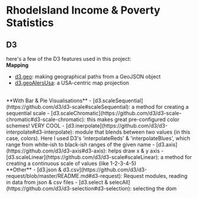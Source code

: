 # RhodeIsland Income & Poverty Statistics

## D3
here's a few of the D3 features used in this project:
<br>
**Mapping**
- [d3.geo](https://github.com/d3/d3-geo): making geographical paths from a GeoJSON object 
- [d3.geoAlersUsa](https://github.com/d3/d3-geo#geoAlbersUsa): a USA-centric map projection
<br>
**With Bar & Pie Visualisations**
- [d3.scaleSequential](https://github.com/d3/d3-scale#scaleSequential): a method for creating a sequential scale
- [d3.scaleChromatic](https://github.com/d3/d3-scale-chromatic#d3-scale-chromatic): this makes great pre-configured color schemes! VERY COOL
- [d3.inerpolate](https://github.com/d3/d3-interpolate#d3-interpolate): module that blends between two values (in this case, colors). Here I used D3's 'interpolateReds' & 'interpolateBlues', which range from white-ish to black-ish ranges of the given name
- [d3.axis](https://github.com/d3/d3-axis#d3-axis): helps draw x & y axis
- [d3.scaleLinear](https://github.com/d3/d3-scale#scaleLinear): a method for creating a continuous scale of values (like 1-2-3-4-5)
<br>
**Other**
- [d3.json & d3.csv](https://github.com/d3/d3-request/blob/master/README.md#d3-request): Request modules, reading in data from json & csv files
- [d3.select & selecAll](https://github.com/d3/d3-selection#d3-selection): selecting the dom

